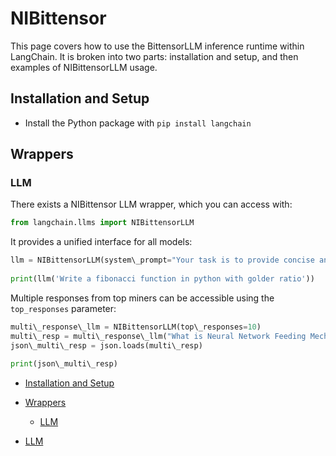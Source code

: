 # NIBittensor

This page covers how to use the BittensorLLM inference runtime within LangChain.
It is broken into two parts: installation and setup, and then examples of NIBittensorLLM usage.

## Installation and Setup[​](#installation-and-setup "Direct link to Installation and Setup")

- Install the Python package with `pip install langchain`

## Wrappers[​](#wrappers "Direct link to Wrappers")

### LLM[​](#llm "Direct link to LLM")

There exists a NIBittensor LLM wrapper, which you can access with:

```python
from langchain.llms import NIBittensorLLM  

```

It provides a unified interface for all models:

```python
llm = NIBittensorLLM(system\_prompt="Your task is to provide concise and accurate response based on user prompt")  
  
print(llm('Write a fibonacci function in python with golder ratio'))  

```

Multiple responses from top miners can be accessible using the `top_responses` parameter:

```python
multi\_response\_llm = NIBittensorLLM(top\_responses=10)  
multi\_resp = multi\_response\_llm("What is Neural Network Feeding Mechanism?")  
json\_multi\_resp = json.loads(multi\_resp)  
  
print(json\_multi\_resp)  

```

- [Installation and Setup](#installation-and-setup)

- [Wrappers](#wrappers)

  - [LLM](#llm)

- [LLM](#llm)
